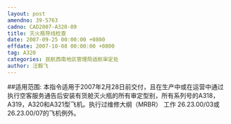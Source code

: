 ```yaml
---
layout: post
amendno: 39-5763
cadno: CAD2007-A320-09
title: 灭火瓶导线检查
date: 2007-09-25 00:00:00 +0800
effdate: 2007-10-08 00:00:00 +0800
tag: A320
categories: 民航西南地区管理局适航审定处
author: 汪毅飞
---
```


##适用范围:
本指令适用于2007年2月28日前交付，且在生产中或在运营中通过执行空客服务通告后安装有货舱灭火瓶的所有审定型别，所有系列号的A318，A319，A320和A321型飞机。执行过维修大纲（MRBR） 工作
26.23.00/03或26.23.00/07的飞机例外。

